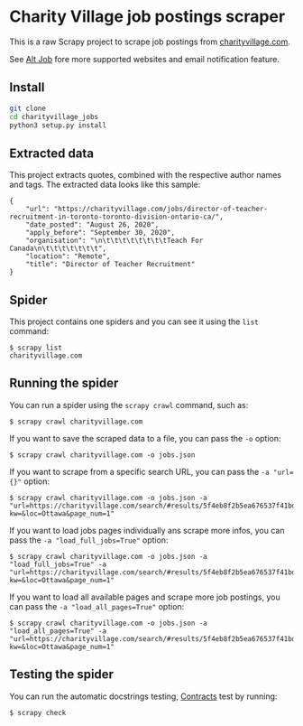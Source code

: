 # Charity Village job postings scraper

This is a raw Scrapy project to scrape job postings from [charityvillage.com](https://charityvillage.com).  

See [Alt Job](https://github.com/tristanlatr/alt_job) fore more supported websites and email notification feature.  

## Install

```bash
git clone 
cd charityvillage_jobs
python3 setup.py install
```

## Extracted data

This project extracts quotes, combined with the respective author names and tags.
The extracted data looks like this sample:

    {
        "url": "https://charityvillage.com/jobs/director-of-teacher-recruitment-in-toronto-toronto-division-ontario-ca/",
        "date_posted": "August 26, 2020",
        "apply_before": "September 30, 2020",
        "organisation": "\n\t\t\t\t\t\t\t\tTeach For Canada\n\t\t\t\t\t\t\t",
        "location": "Remote",
        "title": "Director of Teacher Recruitment"
    }


## Spider

This project contains one spiders and you can see it using the `list`
command:

    $ scrapy list
    charityvillage.com


## Running the spider

You can run a spider using the `scrapy crawl` command, such as:

    $ scrapy crawl charityvillage.com

If you want to save the scraped data to a file, you can pass the `-o` option:
    
    $ scrapy crawl charityvillage.com -o jobs.json 

If you want to scrape from a specific search URL, you can pass  the `-a "url={}"` option:

    $ scrapy crawl charityvillage.com -o jobs.json -a "url=https://charityvillage.com/search/#results/5f4eb8f2b5ea676537f41bd5?kw=&loc=Ottawa&page_num=1"

If you want to load jobs pages individually ans scrape more infos, you can pass  the `-a "load_full_jobs=True"` option:

    $ scrapy crawl charityvillage.com -o jobs.json -a "load_full_jobs=True" -a "url=https://charityvillage.com/search/#results/5f4eb8f2b5ea676537f41bd5?kw=&loc=Ottawa&page_num=1"

If you want to load all available pages and scrape more job postings, you can pass  the `-a "load_all_pages=True"` option:

    $ scrapy crawl charityvillage.com -o jobs.json -a "load_all_pages=True" -a "url=https://charityvillage.com/search/#results/5f4eb8f2b5ea676537f41bd5?kw=&loc=Ottawa&page_num=1"

## Testing the spider

You can run the automatic docstrings testing, [Contracts](https://docs.scrapy.org/en/latest/topics/contracts.html) test by running:

    $ scrapy check
